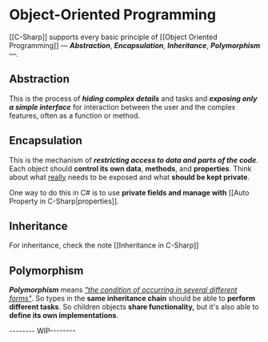 # Object-Oriented Programming

[[C-Sharp]] supports every basic principle of [[Object Oriented Programming]] — ***Abstraction***, ***Encapsulation***, ***Inheritance***, ***Polymorphism*** —. 

## Abstraction

This is the process of ***hiding complex details*** and tasks and ***exposing only a simple interface*** for interaction between the user and the complex features, often as a function or method.

## Encapsulation

This is the mechanism of ***restricting access to data and parts of the code***. Each object should **control its own data**, **methods**, and **properties**. Think about what <u>really</u> needs to be exposed and what **should be kept private**.

One way to do this in C# is to use **private fields and manage with** [[Auto Property in C-Sharp|properties]].

## Inheritance

For inheritance, check the note [[Inheritance in C-Sharp]]

## Polymorphism

***Polymorphism*** means <i><u>"the condition of occurring in several different forms"</u></i>. So types in the **same inheritance chain** should be able to **perform different tasks**. So children objects **share functionality,** but it's also able to **define its own implementations**.

-------- WIP--------